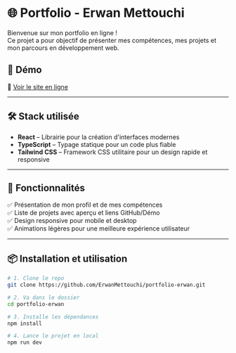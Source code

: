 # 🌐 Portfolio - Erwan Mettouchi

Bienvenue sur mon portfolio en ligne !  
Ce projet a pour objectif de présenter mes compétences, mes projets et mon parcours en développement web.

## 🚀 Démo

🔗 [Voir le site en ligne](https://portfolio-erwan-fawn.vercel.app/)

---

## 🛠️ Stack utilisée

- **React** – Librairie pour la création d'interfaces modernes
- **TypeScript** – Typage statique pour un code plus fiable
- **Tailwind CSS** – Framework CSS utilitaire pour un design rapide et responsive

---

## 📌 Fonctionnalités

✅ Présentation de mon profil et de mes compétences  
✅ Liste de projets avec aperçu et liens GitHub/Démo  
✅ Design responsive pour mobile et desktop  
✅ Animations légères pour une meilleure expérience utilisateur  

---

## 📦 Installation et utilisation

```bash
# 1. Clone le repo
git clone https://github.com/ErwanMettouchi/portfolio-erwan.git

# 2. Va dans le dossier
cd portfolio-erwan

# 3. Installe les dépendances
npm install

# 4. Lance le projet en local
npm run dev
